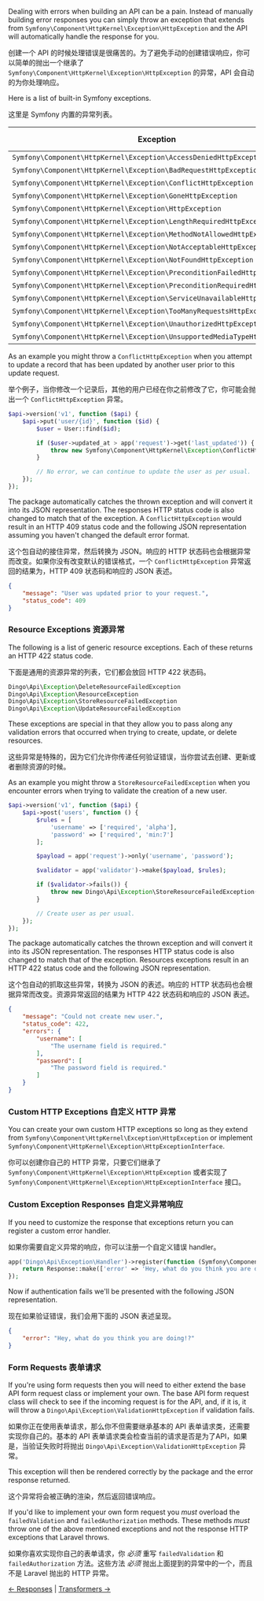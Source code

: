 Dealing with errors when building an API can be a pain. Instead of manually building error responses you can simply throw an exception that extends from `Symfony\Component\HttpKernel\Exception\HttpException` and the API will automatically handle the response for you.

创建一个 API 的时候处理错误是很痛苦的。为了避免手动的创建错误响应，你可以简单的抛出一个继承了 `Symfony\Component\HttpKernel\Exception\HttpException` 的异常，API 会自动的为你处理响应。

Here is a list of built-in Symfony exceptions.

这里是 Symfony 内置的异常列表。

| Exception                                                                | Status Code |
|--------------------------------------------------------------------------|------------:|
| `Symfony\Component\HttpKernel\Exception\AccessDeniedHttpException`         |         403 |
| `Symfony\Component\HttpKernel\Exception\BadRequestHttpException`           |         400 |
| `Symfony\Component\HttpKernel\Exception\ConflictHttpException`             |         409 |
| `Symfony\Component\HttpKernel\Exception\GoneHttpException`                 |         410 |
| `Symfony\Component\HttpKernel\Exception\HttpException`                     |         500 |
| `Symfony\Component\HttpKernel\Exception\LengthRequiredHttpException`       |         411 |
| `Symfony\Component\HttpKernel\Exception\MethodNotAllowedHttpException`     |         405 |
| `Symfony\Component\HttpKernel\Exception\NotAcceptableHttpException`        |         406 |
| `Symfony\Component\HttpKernel\Exception\NotFoundHttpException`             |         404 |
| `Symfony\Component\HttpKernel\Exception\PreconditionFailedHttpException`   |         412 |
| `Symfony\Component\HttpKernel\Exception\PreconditionRequiredHttpException` |         428 |
| `Symfony\Component\HttpKernel\Exception\ServiceUnavailableHttpException`   |         503 |
| `Symfony\Component\HttpKernel\Exception\TooManyRequestsHttpException`      |         429 |
| `Symfony\Component\HttpKernel\Exception\UnauthorizedHttpException`         |         401 |
| `Symfony\Component\HttpKernel\Exception\UnsupportedMediaTypeHttpException` |         415 |

As an example you might throw a `ConflictHttpException` when you attempt to update a record that has been updated by another user prior to this update request.

举个例子，当你修改一个记录后，其他的用户已经在你之前修改了它，你可能会抛出一个 `ConflictHttpException` 异常。

```php
$api->version('v1', function ($api) {
    $api->put('user/{id}', function ($id) {
        $user = User::find($id);

        if ($user->updated_at > app('request')->get('last_updated')) {
            throw new Symfony\Component\HttpKernel\Exception\ConflictHttpException('User was updated prior to your request.');
        }

        // No error, we can continue to update the user as per usual.
    });
});
```

The package automatically catches the thrown exception and will convert it into its JSON representation. The responses HTTP status code is also changed to match that of the exception. A `ConflictHttpException` would result in an HTTP 409 status code and the following JSON representation assuming you haven't changed the default error format.

这个包自动的接住异常，然后转换为 JSON。响应的 HTTP 状态码也会根据异常而改变。如果你没有改变默认的错误格式，一个 `ConflictHttpException` 异常返回的结果为，HTTP 409 状态码和响应的 JSON 表述。

```json
{
	"message": "User was updated prior to your request.",
	"status_code": 409
}
```

### Resource Exceptions 资源异常

The following is a list of generic resource exceptions. Each of these returns an HTTP 422 status code.

下面是通用的资源异常的列表，它们都会放回 HTTP 422 状态码。

```php
Dingo\Api\Exception\DeleteResourceFailedException
Dingo\Api\Exception\ResourceException
Dingo\Api\Exception\StoreResourceFailedException
Dingo\Api\Exception\UpdateResourceFailedException
```

These exceptions are special in that they allow you to pass along any validation errors that occurred when trying to create, update, or delete resources.

这些异常是特殊的，因为它们允许你传递任何验证错误，当你尝试去创建、更新或者删除资源的时候。

As an example you might throw a `StoreResourceFailedException` when you encounter errors when trying to validate the creation of a new user.

```php
$api->version('v1', function ($api) {
    $api->post('users', function () {
        $rules = [
            'username' => ['required', 'alpha'],
            'password' => ['required', 'min:7']
        ];

        $payload = app('request')->only('username', 'password');

        $validator = app('validator')->make($payload, $rules);

        if ($validator->fails()) {
            throw new Dingo\Api\Exception\StoreResourceFailedException('Could not create new user.', $validator->errors());
        }

        // Create user as per usual.
    });
});
```

The package automatically catches the thrown exception and will convert it into its JSON representation. The responses HTTP status code is also changed to match that of the exception. Resources exceptions result in an HTTP 422 status code and the following JSON representation.

这个包自动的抓取这些异常，转换为 JSON 的表述。响应的 HTTP 状态码也会根据异常而改变。资源异常返回的结果为 HTTP 422 状态码和响应的 JSON 表述。

```json
{
    "message": "Could not create new user.",
    "status_code": 422,
    "errors": {
        "username": [
            "The username field is required."
        ],
        "password": [
            "The password field is required."
        ]
    }
}
```

### Custom HTTP Exceptions 自定义 HTTP 异常

You can create your own custom HTTP exceptions so long as they extend from `Symfony\Component\HttpKernel\Exception\HttpException` or implement `Symfony\Component\HttpKernel\Exception\HttpExceptionInterface`.

你可以创建你自己的 HTTP 异常，只要它们继承了 `Symfony\Component\HttpKernel\Exception\HttpException` 或者实现了 `Symfony\Component\HttpKernel\Exception\HttpExceptionInterface` 接口。

### Custom Exception Responses 自定义异常响应

If you need to customize the response that exceptions return you can register a custom error handler.

如果你需要自定义异常的响应，你可以注册一个自定义错误 handler。

```php
app('Dingo\Api\Exception\Handler')->register(function (Symfony\Component\HttpKernel\Exception\UnauthorizedHttpException $exception) {
    return Response::make(['error' => 'Hey, what do you think you are doing!?'], 401);
});
```

Now if authentication fails we'll be presented with the following JSON representation.

现在如果验证错误，我们会用下面的 JSON 表述呈现。

```json
{
    "error": "Hey, what do you think you are doing!?"
}
```

### Form Requests 表单请求

If you're using form requests then you will need to either extend the base API form request class or implement your own. The base API form request class will
check to see if the incoming request is for the API, and, if it is, it will throw a `Dingo\Api\Exception\ValidationHttpException` if validation fails.

如果你正在使用表单请求，那么你不但需要继承基本的 API 表单请求类，还需要实现你自己的。基本的 API 表单请求类会检查当前的请求是否是为了API，如果是，当验证失败时将抛出 `Dingo\Api\Exception\ValidationHttpException` 异常。

This exception will then be rendered correctly by the package and the error response returned.

这个异常将会被正确的渲染，然后返回错误响应。

If you'd like to implement your own form request you *must* overload the `failedValidation` and `failedAuthorization` methods. These methods *must* throw one of the above mentioned exceptions and not the response HTTP exceptions that Laravel throws.

如果你喜欢实现你自己的表单请求，你 *必须* 重写 `failedValidation` 和 `failedAuthorization` 方法。这些方法 *必须* 抛出上面提到的异常中的一个，而且不是 Laravel 抛出的 HTTP 异常。

[← Responses](https://github.com/liyu001989/dingo-api-wiki-zh/blob/master/Responses.md) | [Transformers →](https://github.com/liyu001989/dingo-api-wiki-zh/blob/master/Transformers.md)
